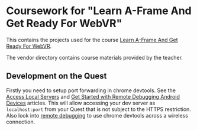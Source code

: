 # Coursework for "Learn A-Frame And Get Ready For WebVR"

This contains the projects used for the course [Learn A-Frame And Get Ready For WebVR](https://www.udemy.com/course/learn-a-frame-and-get-ready-for-webvr/).

The vendor directory contains course materials provided by the teacher.

## Development on the Quest

Firstly you need to setup port forwarding in chrome devtools. See the
[Access Local Servers](https://developers.google.com/web/tools/chrome-devtools/remote-debugging/local-server)
and [Get Started with Remote Debugging Android Devices](https://developers.google.com/web/tools/chrome-devtools/remote-debugging)
articles. This will allow accessing your dev server as `localhost:port` from your Quest that is not subject to
the HTTPS restriction. Also look into [remote debugging](https://developer.oculus.com/documentation/oculus-browser/browser-remote-debugging/)
to use chrome devtools across a wireless connection. 
